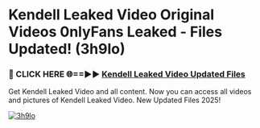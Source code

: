 # Kendell Leaked Video Original Videos 0nlyFans Leaked - Files Updated! (3h9lo)

<h3>🔴 CLICK HERE 🌐==►► <a href="https://tinyurl.com/x26r9saj" rel="nofollow">Kendell Leaked Video Updated Files</a></h3>

Get Kendell Leaked Video and all content. Now you can access all videos and pictures of Kendell Leaked Video. New Updated Files 2025!

[![3h9lo](https://i.imgur.com/LkgZPqh.gif)](https://tinyurl.com/x26r9saj)
